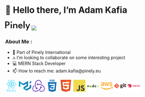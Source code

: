 <h1>👋 Hello there, I’m Adam Kafia</h1>
<div>
  <svg style="content-visibility:auto" width="81" height="30" viewBox="0 0 81 30" fill="none"><path d="M0 0.9375H6.79688C8.1808 0.9375 9.4308 1.17188 10.5469 1.64062C11.6741 2.10938 12.5725 2.82924 13.2422 3.80022C13.9118 4.77121 14.2467 6.02121 14.2467 7.55022C14.2467 9.07924 13.9118 10.3571 13.2422 11.3839C12.5725 12.3996 11.6741 13.1641 10.5469 13.6775C9.4308 14.1908 8.1808 14.4475 6.79688 14.4475H3.51563V23.0357H0V0.9375ZM3.51563 11.5681H5.82589C6.68527 11.5681 7.46652 11.4453 8.16964 11.1998C8.88393 10.9431 9.44754 10.5246 9.86049 9.9442C10.2846 9.36384 10.4967 8.59375 10.4967 7.63393C10.4967 6.66295 10.2846 5.90402 9.86049 5.35714C9.44754 4.79911 8.88393 4.4029 8.16964 4.16853C7.46652 3.93415 6.68527 3.81696 5.82589 3.81696H3.51563V11.5681ZM17.8057 23.0357V9.2913H21.3715V23.0357H17.8057ZM19.6305 5.17299C19.0278 5.17299 18.5088 4.95536 18.0735 4.52009C17.6494 4.08482 17.4374 3.56585 17.4374 2.96317C17.4374 2.36049 17.6494 1.84152 18.0735 1.40625C18.5088 0.959822 19.0278 0.736607 19.6305 0.736607C20.0322 0.736607 20.4005 0.842634 20.7354 1.05469C21.0813 1.25558 21.3548 1.52344 21.5557 1.85826C21.7677 2.18192 21.8738 2.55022 21.8738 2.96317C21.8738 3.56585 21.6561 4.08482 21.2209 4.52009C20.7856 4.95536 20.2555 5.17299 19.6305 5.17299ZM33.7686 8.88951C34.6949 8.88951 35.5934 9.07924 36.4639 9.45871C37.3344 9.83817 38.0487 10.4464 38.6068 11.2835C39.176 12.1094 39.4606 13.1864 39.4606 14.5145V23.0357H35.8612V15.1674C35.8612 13.9286 35.5655 13.019 34.974 12.4386C34.3936 11.8471 33.6403 11.5513 32.7139 11.5513C32.1001 11.5513 31.5141 11.7243 30.9561 12.0703C30.3981 12.4163 29.9405 12.885 29.5833 13.4766C29.2374 14.0681 29.0644 14.7489 29.0644 15.519V23.0357H25.4818V9.2913H29.0644V11.6016C29.1648 11.2221 29.4327 10.8259 29.8679 10.4129C30.3144 9.98884 30.878 9.6317 31.5588 9.34152C32.2396 9.04018 32.9762 8.88951 33.7686 8.88951ZM45.5027 17.0089C45.525 17.7344 45.698 18.3873 46.0217 18.9676C46.3454 19.548 46.8197 20.0056 47.4447 20.3404C48.0809 20.6641 48.8565 20.8259 49.7717 20.8259C50.5641 20.8259 51.2449 20.7199 51.8141 20.5078C52.3945 20.2846 52.8744 20.0223 53.2538 19.721C53.6333 19.4085 53.9123 19.1183 54.0909 18.8504L55.6813 21.01C55.3353 21.4788 54.9001 21.8973 54.3755 22.2656C53.8509 22.6339 53.198 22.9185 52.4168 23.1194C51.6467 23.3315 50.6925 23.4375 49.5541 23.4375C48.0585 23.4375 46.7583 23.1306 45.6534 22.5167C44.5485 21.9029 43.6891 21.0379 43.0753 19.9219C42.4726 18.8058 42.1713 17.5 42.1713 16.0045C42.1713 14.6652 42.4503 13.4598 43.0083 12.3884C43.5663 11.3058 44.3755 10.452 45.4358 9.82701C46.5072 9.20201 47.7907 8.88951 49.2862 8.88951C50.6813 8.88951 51.8922 9.16853 52.919 9.72656C53.9458 10.2846 54.7382 11.0882 55.2963 12.1373C55.8655 13.1752 56.1501 14.4308 56.1501 15.904C56.1501 15.9933 56.1445 16.1775 56.1333 16.4565C56.1333 16.7355 56.1222 16.9196 56.0998 17.0089H45.5027ZM52.8018 14.3973C52.7907 14.0402 52.6679 13.6328 52.4335 13.1752C52.2103 12.7176 51.8476 12.3214 51.3454 11.9866C50.8431 11.6406 50.1735 11.4676 49.3364 11.4676C48.4771 11.4676 47.7795 11.635 47.2438 11.9699C46.7081 12.2935 46.3119 12.6842 46.0552 13.1417C45.7985 13.5882 45.6478 14.0067 45.6032 14.3973H52.8018ZM62.8441 23.0357H59.2445V0H62.8441V23.0357ZM72.8243 19.8382L77.177 9.2913H80.7428L71.4013 30H67.7852L70.9325 23.0357L65.2406 9.2913H68.8567L72.8243 19.8382Z" fill="#111111"></path></svg>
  <img src="https://pinely.eu/_next/image?url=https%3A%2F%2Fpinely-strapi-files.s3.eu-west-3.amazonaws.com%2Flogo_0bda874db4.png&w=128&q=75"></div>
<div>
<h3>About Me :</h3>
<ul>
<li>👾 Part of Pinely International</li>
<li>🔝 I’m looking to collaborate on some interesting project</li>
<li>💻 MERN Stack Developer</li>
<li>📫 How to reach me: adam.kafia@pinely.eu</li>
</ul>

<div>
<img src="https://github.com/devicons/devicon/blob/master/icons/react/react-original-wordmark.svg" title="React" alt="React" width="40" height="40"/> 
<img src="https://github.com/devicons/devicon/blob/master/icons/materialui/materialui-original.svg " title="Material UI" alt="Material UI" width="40" height="40"/> 
<img src="https://github.com/devicons/devicon/blob/master/icons/redux/redux-original.svg" title="Redux" alt="Redux " width="40" height="40"/> 
<img src="https://github.com/devicons/devicon/blob/master/icons/css3/css3-plain-wordmark.svg"   title="CSS3" alt="CSS" width="40" height="40"/> 
<img src="https://github.com/devicons/devicon/blob/master/icons/html5/html5-original.svg"  title="HTML5" alt="HTML" width="40" height="40"/> 
<img src="https://github.com/devicons/devicon/blob/master/icons/javascript/javascript-original.svg"  title="JavaScript" alt="JavaScript" width="40" height="40"/> 
<img src="https://github.com/devicons/devicon/blob/master/icons/nodejs/nodejs-original-wordmark.svg"  title="NodeJS" alt="NodeJS" width="40" height="40"/> 
<img src="https://github.com/devicons/devicon/blob/master/icons/amazonwebservices/amazonwebservices-plain-wordmark.svg" title="AWS" alt="AWS" width="40" height="40"/> 
<img src="https://github.com/devicons/devicon/blob/master/icons/git/git-original-wordmark.svg" title="Git" alt="Git" width="40" height="40"/>
<img src="https://github.com/devicons/devicon/blob/master/icons/nestjs/nestjs-plain-wordmark.svg" title="Nest" alt="Nest" width="40" height="40"/>
</div>
